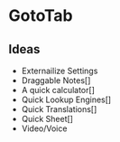# GotoTab

## Ideas

- Externailize Settings
- Draggable Notes[]
- A quick calculator[]
- Quick Lookup Engines[]
- Quick Translations[]
- Quick Sheet[]
- Video/Voice


